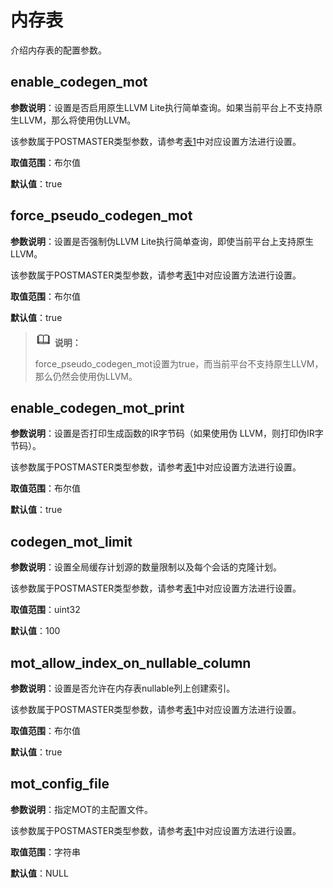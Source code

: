 # 内存表<a name="ZH-CN_TOPIC_0289900839"></a>

介绍内存表的配置参数。

## enable\_codegen\_mot<a name="zh-cn_topic_0283137131_section203671436821"></a>

**参数说明**：设置是否启用原生LLVM Lite执行简单查询。如果当前平台上不支持原生LLVM，那么将使用伪LLVM。

该参数属于POSTMASTER类型参数，请参考[表1](../DatabaseAdministrationGuide/参数设置.md#zh-cn_topic_0283137176_zh-cn_topic_0237121562_zh-cn_topic_0059777490_t91a6f212010f4503b24d7943aed6d846)中对应设置方法进行设置。

**取值范围**：布尔值

**默认值**：true

## force\_pseudo\_codegen\_mot<a name="zh-cn_topic_0283137131_section96378301843"></a>

**参数说明**：设置是否强制伪LLVM Lite执行简单查询，即使当前平台上支持原生LLVM。

该参数属于POSTMASTER类型参数，请参考[表1](../DatabaseAdministrationGuide/参数设置.md#zh-cn_topic_0283137176_zh-cn_topic_0237121562_zh-cn_topic_0059777490_t91a6f212010f4503b24d7943aed6d846)中对应设置方法进行设置。

**取值范围**：布尔值

**默认值**：true

>![](public_sys-resources/icon-note.gif) **说明：** 
>
>force\_pseudo\_codegen\_mot设置为true，而当前平台不支持原生LLVM，那么仍然会使用伪LLVM。

## enable\_codegen\_mot\_print<a name="zh-cn_topic_0283137131_section277916121968"></a>

**参数说明**：设置是否打印生成函数的IR字节码（如果使用伪 LLVM，则打印伪IR字节码）。

该参数属于POSTMASTER类型参数，请参考[表1](../DatabaseAdministrationGuide/参数设置.md#zh-cn_topic_0283137176_zh-cn_topic_0237121562_zh-cn_topic_0059777490_t91a6f212010f4503b24d7943aed6d846)中对应设置方法进行设置。

**取值范围**：布尔值

**默认值**：true

## codegen\_mot\_limit<a name="zh-cn_topic_0283137131_section163473316109"></a>

**参数说明**：设置全局缓存计划源的数量限制以及每个会话的克隆计划。

该参数属于POSTMASTER类型参数，请参考[表1](../DatabaseAdministrationGuide/参数设置.md#zh-cn_topic_0283137176_zh-cn_topic_0237121562_zh-cn_topic_0059777490_t91a6f212010f4503b24d7943aed6d846)中对应设置方法进行设置。

**取值范围**：uint32

**默认值**：100

## mot\_allow\_index\_on\_nullable\_column<a name="zh-cn_topic_0283137131_section1649711278110"></a>

**参数说明**：设置是否允许在内存表nullable列上创建索引。

该参数属于POSTMASTER类型参数，请参考[表1](../DatabaseAdministrationGuide/参数设置.md#zh-cn_topic_0283137176_zh-cn_topic_0237121562_zh-cn_topic_0059777490_t91a6f212010f4503b24d7943aed6d846)中对应设置方法进行设置。

**取值范围**：布尔值

**默认值**：true

## mot\_config\_file<a name="zh-cn_topic_0283137131_section19178121401217"></a>

**参数说明**：指定MOT的主配置文件。

该参数属于POSTMASTER类型参数，请参考[表1](../DatabaseAdministrationGuide/参数设置.md#zh-cn_topic_0283137176_zh-cn_topic_0237121562_zh-cn_topic_0059777490_t91a6f212010f4503b24d7943aed6d846)中对应设置方法进行设置。

**取值范围**：字符串

**默认值**：NULL


